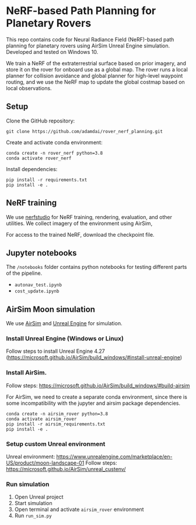 # NeRF-based Path Planning for Planetary Rovers

This repo contains code for Neural Radiance Field (NeRF)-based path planning for planetary rovers using AirSim Unreal Engine simulation.
Developed and tested on Windows 10.

We train a NeRF of the extraterrestrial surface based on prior imagery, and store it on the rover for onboard use as a global map.
The rover runs a local planner for collision avoidance and global planner for high-level waypoint routing, and we use the 
NeRF map to update the global costmap based on local observations.


## Setup

Clone the GitHub repository:

    git clone https://github.com/adamdai/rover_nerf_planning.git

Create and activate conda environment:

    conda create -n rover_nerf python=3.8   
    conda activate rover_nerf
    
Install dependencies:

    pip install -r requirements.txt
    pip install -e .

## NeRF training

We use [nerfstudio]((https://docs.nerf.studio/en/latest/)) for NeRF training, rendering, evaluation, and other utilities. We collect imagery of the environment using AirSim, 

For access to the trained NeRF, download the checkpoint file.

## Jupyter notebooks

The `/notebooks` folder contains python notebooks for testing different parts of the pipeline.

 - `autonav_test.ipynb`
 - `cost_update.ipynb`

## AirSim Moon simulation

We use [AirSim](https://microsoft.github.io/AirSim/) and [Unreal Engine](https://www.unrealengine.com/en-US) for simulation. 

### Install Unreal Engine (Windows or Linux)

Follow steps to install Unreal Engine 4.27 (https://microsoft.github.io/AirSim/build_windows/#install-unreal-engine)

### Install AirSim.

Follow steps: https://microsoft.github.io/AirSim/build_windows/#build-airsim

For AirSim, we need to create a separate conda environment, since there is some incompatibility with the jupyter and airsim package dependencies.
    
    conda create -n airsim_rover python=3.8
    conda activate airsim_rover
    pip install -r airsim_requirements.txt
    pip install -e .
       
### Setup custom Unreal environment

Unreal environment: https://www.unrealengine.com/marketplace/en-US/product/moon-landscape-01
Follow steps: https://microsoft.github.io/AirSim/unreal_custenv/ 

### Run simulation

1. Open Unreal project
2. Start simulation
3. Open terminal and activate `airsim_rover` environment
4. Run `run_sim.py`
